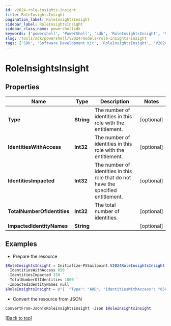 ```yaml
---
id: v2024-role-insights-insight
title: RoleInsightsInsight
pagination_label: RoleInsightsInsight
sidebar_label: RoleInsightsInsight
sidebar_class_name: powershellsdk
keywords: ['powershell', 'PowerShell', 'sdk', 'RoleInsightsInsight', 'V2024RoleInsightsInsight'] 
slug: /tools/sdk/powershell/v2024/models/role-insights-insight
tags: ['SDK', 'Software Development Kit', 'RoleInsightsInsight', 'V2024RoleInsightsInsight']
---
```



# RoleInsightsInsight

## Properties

Name | Type | Description | Notes
------------ | ------------- | ------------- | -------------
**Type** | **String** | The number of identities in this role with the entitlement. | [optional] 
**IdentitiesWithAccess** | **Int32** | The number of identities in this role with the entitlement. | [optional] 
**IdentitiesImpacted** | **Int32** | The number of identities in this role that do not have the specified entitlement. | [optional] 
**TotalNumberOfIdentities** | **Int32** | The total number of identities. | [optional] 
**ImpactedIdentityNames** | **String** |  | [optional] 

## Examples

- Prepare the resource
```powershell
$RoleInsightsInsight = Initialize-PSSailpoint.V2024RoleInsightsInsight  -Type ADD `
 -IdentitiesWithAccess 850 `
 -IdentitiesImpacted 150 `
 -TotalNumberOfIdentities 1000 `
 -ImpactedIdentityNames null
$RoleInsightsInsight = @"{  "Type": "ADD", "IdentitiesWithAccess": "850", "IdentitiesImpacted": "150", "TotalNumberOfIdentities": "1000", "ImpactedIdentityNames": "null" }"@
```

- Convert the resource from JSON
```powershell
ConvertFrom-JsonToRoleInsightsInsight -Json $RoleInsightsInsight
```


[[Back to top]](#) 

